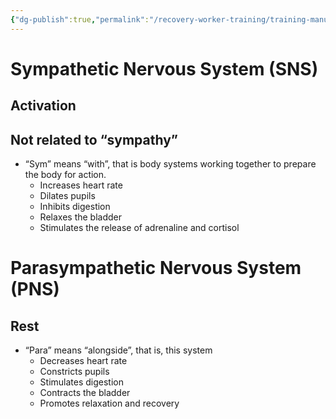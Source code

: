 ```yaml
---
{"dg-publish":true,"permalink":"/recovery-worker-training/training-manual/fearfully-and-wonderfully-made/"}
---
```


# Sympathetic Nervous System (SNS) 
## Activation
## Not related to “sympathy”
- “Sym” means “with”, that is body systems working together to prepare the body for action.
	- Increases heart rate
	- Dilates pupils
	- Inhibits digestion
	- Relaxes the bladder
	- Stimulates the release of adrenaline and cortisol

# Parasympathetic Nervous System (PNS)
## Rest 
- “Para” means “alongside”, that is, this system  
	- Decreases heart rate
	- Constricts pupils
	- Stimulates digestion
	- Contracts the bladder
	- Promotes relaxation and recovery
